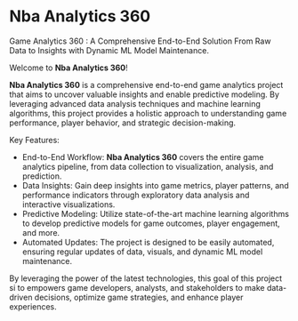# Nba Analytics 360
Game Analytics 360 : A Comprehensive End-to-End Solution From Raw Data to Insights with Dynamic ML Model Maintenance.

Welcome to **Nba Analytics 360**!

**Nba Analytics 360** is a comprehensive end-to-end game analytics project that aims to uncover valuable insights and enable predictive modeling. By leveraging advanced data analysis techniques and machine learning algorithms, this project provides a holistic approach to understanding game performance, player behavior, and strategic decision-making.

Key Features:

* End-to-End Workflow: **Nba Analytics 360** covers the entire game analytics pipeline, from data collection to visualization, analysis, and prediction.
* Data Insights: Gain deep insights into game metrics, player patterns, and performance indicators through exploratory data analysis and interactive visualizations.
* Predictive Modeling: Utilize state-of-the-art machine learning algorithms to develop predictive models for game outcomes, player engagement, and more.
* Automated Updates: The project is designed to be easily automated, ensuring regular updates of data, visuals, and dynamic ML model maintenance.

By leveraging the power of the latest technologies, this goal of this project si to empowers game developers, analysts, and stakeholders to make data-driven decisions, optimize game strategies, and enhance player experiences.
